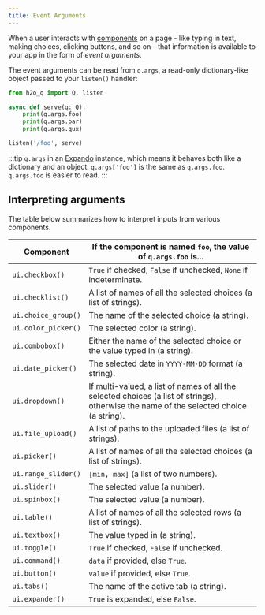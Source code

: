 ```yaml
---
title: Event Arguments
---
```


When a user interacts with [components](components.md) on a page - like typing in text, making choices, clicking buttons, and so on - that information is available to your app in the form of *event arguments*.

The event arguments can be read from `q.args`, a read-only dictionary-like object passed to your `listen()` handler:

```py {4-6}
from h2o_q import Q, listen

async def serve(q: Q):
    print(q.args.foo)
    print(q.args.bar)
    print(q.args.qux)

listen('/foo', serve)
```

:::tip
`q.args` in an [Expando](api/core#Expando) instance, which means it behaves both like a dictionary and an object: `q.args['foo']` is the same as `q.args.foo`. `q.args.foo` is easier to read.
:::

## Interpreting arguments

The table below summarizes how to interpret inputs from various components.

| Component | If the component is named `foo`, the value of `q.args.foo` is... |
|---|---|
| `ui.checkbox()` | `True` if checked, `False` if unchecked, `None` if indeterminate. |
| `ui.checklist()` | A list of names of all the selected choices (a list of strings). |
| `ui.choice_group()` | The name of the selected choice (a string). |
| `ui.color_picker()` | The selected color (a string). |
| `ui.combobox()` | Either the name of the selected choice or the value typed in (a string). |
| `ui.date_picker()` | The selected date in `YYYY-MM-DD` format (a string). |
| `ui.dropdown()` | If multi-valued, a list of names of all the selected choices (a list of strings), otherwise the name of the selected choice (a string).  |
| `ui.file_upload()` | A list of paths to the uploaded files (a list of strings). |
| `ui.picker()` | A list of names of all the selected choices (a list of strings). |
| `ui.range_slider()` | `[min, max]` (a list of two numbers). |
| `ui.slider()` | The selected value (a number). |
| `ui.spinbox()` | The selected value (a number). |
| `ui.table()` | A list of names of all the selected rows (a list of strings). |
| `ui.textbox()` | The value typed in (a string). |
| `ui.toggle()` | `True` if checked, `False` if unchecked. |
| `ui.command()` | `data` if provided, else `True`. |
| `ui.button()` | `value` if provided, else `True`. |
| `ui.tabs()` | The name of the active tab (a string). |
| `ui.expander()` | `True` is expanded, else `False`. |
